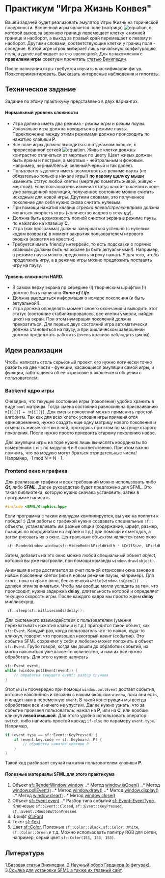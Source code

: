 # Практикум "Игра Жизнь Конвея"

 Вашей задачей будет реализовать эмулятор Игры Жизнь на торической поверхности. Вселенной игры является поле (матрица) ![equation](https://latex.codecogs.com/png.latex?\dpi{150}&space;N\times&space;M), в которой выход за верхнюю границу перемещает клетку к нижней границе и наоборот, а выход за правый край перемещает к левому и наоборот. Другими словами, соответствующие  клетки у границ поля - соседние. В этой игре игрок выбирает лишь начальную конфигурацию поля, а далее наблюдает за его эволюцией. Для ознакомления с **правилами игры** советуем прочитать [статью Википедии](https://ru.wikipedia.org/?oldid=105800593). 

 После написания игры требуется изучить классификации фигур. Поэкспериментировать. Высказать интересные наблюдения и гипотезы.

## Техническое задание
Задание по этому практикуму представлено в двух вариантах.

#### Нормальный уровень сложности

* Игра должна иметь два режима - _режим игры_ и _режим паузы_. Изначально игра должна находиться в режиме паузы. Переключение между этими режимами должно происходить по нажатию клавиши **P**.
* Все поле игры должно выводиться в отдельном окошке, с прорисованной сеткой ![equation](https://latex.codecogs.com/png.latex?\dpi{150}&space;N\times&space;M). Живые клетки должны контрастно отличаться от мертвых по цвету (Цвет живых должен быть ярким и пестрым, а мертвых - нейтральным и фоновым. Например, черный/белый, зеленый/черный и так далее). 
* Пользователь должен иметь возможность в режиме паузы (не обязательно только в начале игры!) **по левому щелчку мыши** изменить статус любой клетки (мертвую пометить живой, живую - мертвой). Если пользователь изменил статус какой-то клетки в ходе уже запущенной эволюции, полученное состояние можно считать исходным для новой игры. Другими словами, это полученное поколение для себя нужно снова считать нулевым.
* При помощи нажатия клавиш _стрелка влево/стрелка вправо_ должна меняться скорость игры (количество кадров в секунду).
* Должна быть возможность полной очистки экрана в режиме паузы по нажатию на клавишу **C**.
* Игра (как программа) должна завершаться успешно (с нулевым кодом возврата) в момент закрытия пользователем игрового окошка (нажатия на крестик).
* Требуется иметь friendly интерфейс, то есть подсказки о горячих клавишах должны быть на экране (и быть актуальными!). Например, в режиме паузы можно предложить игроку нажать *P* для того, чтобы продолжить игру, а в режиме игры можно предложить поставить игру на паузу.

#### Уровень сложности HARD.

* В самом верху экрана по середине (!) творческим шрифтом (!) должно быть написано ***Game of Life***.
* Должна выводиться информация о номере поколения (и быть актуальной!).
* Игра должна определять момент своего окончания и выводить этот статус (состояние стабилизировалось, все клетки умерли, найден цикл) на экран. При этом нумерация поколений должна прекратиться. Для первых двух состояний игра автоматически должна становиться на паузу, а при циклическом завершении должна продолжать работать (очень красиво наблюдать циклы).

## Идеи реализации

Чтобы написать столь серьезный проект, его нужно логически точно разбить на две части - функции, касающиеся эмуляции самой игры, и функции, заботящиеся об ее отрисовке в окошечке и общении с пользователем. 

### Backend ядро игры

Очевидно, что текущее состояние игры (поколение) удобно хранить в виде `bool` матрицы. Тогда смена состояния равносильна присваиванию `m[i][j] = !m[i][j]`. Для смены поколений можно применять простой алгоритм. Так как для всех клеток условия игры применяются единовременно, нужно создать еще одну матрицу нового поколения и отмечать живые клетки в ней, проходясь при этом по матрице старого поколения. После нужно просто присвоить старому поколению новое.

Для эмуляции игры на торе нужно лишь вычислять координаты по измерениям `i` и `j` по модулю `N` и `M` соответственно. При этом важно помнить, что по модулю могут браться отрицательные числа! Напрмиер, -1 mod N = N - 1.

### Frontend окно и графика

Для реализации графики и всех требований можно использовать либо ***Qt***, либо ***SFML***. Далее руководство будет предложено для SFML. Это такая библиотека, которую нужно сначала установить, затем в программе написать 
```c++
#include <SFML/Graphics.hpp>
```
Если программа с таким инклудом компилируется, вы уже на полпути к победе! :) Для работы с графикой нужно создавать специальные `sf::` объекты, устанавливать им разные опции (содержание, шрифт, размер, позиция по координатам на экране и т.д.) при помощи их методов, а затем рисовать их в окне. Центральным объектом является само окно
```c++
 sf::RenderWindow window(sf::VideoMode(kFieldWidth * kCellSize, kFieldHeight * kCellSize), "Game of Life");
 ```
Затем, добавить на это окно можно любой специальный объект _object_, который вы уже настроили, при помощи команды `window.draw(object)`. 

Анимация в игре достигается за счет полной отрисовки окна заново в новом поколении клеток (или в новом режиме паузы, например). Для этого, пока открыто окно, бесконечный `while(window.isOpen()) ...` должен этим заниматься. Чтобы мы вообще могли уследить за тем, что происходит, нужна задержка **delay**, длительность которой и определяет текущую скорость игры. После каждого кадра мы просто ждем **delay** миллисекунд. 
```c++
 sf::sleep(sf::milliseconds(delay));
```  
Для системного взаимодействия с пользователем (умения перехватывать нажатия клавиш и т.д.) пригодится такой объект, как `sf::Event`. Каждый раз, когда пользователь что-то нажал, куда-то кликнул, говорят, что произошел некоторый _ивент_ (событие). Это событие SFML сохраняет у себя и любезно может положить в объект `sf::Event`. Грубо говоря, когда мы дошли до обработки событий, их могло накопиться уже какое-то количество, и нам их все нужно обработать. Для этого нужно написать 
```c++
sf::Event event;
while (window.pollEvent(event)) {
    // обработка текущего event: разбор случаев
}
```
Этот `while` поочередно при помощи `window.pollEvent` достает события, которые накопились и связаны с нашим окошком `window`, пока они есть, и кладет нам в переменную `event`. В такой конструкции мы всегда обработаем все и ничего не упустим. Далее нужно узнать, что за событие произвел пользователь: нажал на **P**, или на **C**, или вообще кликнул **левой мышкой**. Для этого удобно использовать оператор `switch`, либо написать простой каскад `if-else`  по парамеру `event.type`. Например,
```c++
if (event.type == sf::Event::KeyPressed) {
    if (event.key.code == sf::Keyboard::P) {
        // обработка нажатия клавиши P
    }
}
```
Такой код разбирает случай нажатия пользователем клавиши **P**.

#### Полезные материалы SFML для этого практикума

1. Объект [sf::RenderWindow window](https://www.sfml-dev.org/documentation/2.5.1/classsf_1_1RenderWindow.php)
..* Метод [window.isOpen()](https://www.sfml-dev.org/documentation/2.5.1/classsf_1_1Window.php#ae873503db7d48157bb9cbf6129562bce)
..* Метод [window.pollEvent()](https://www.sfml-dev.org/documentation/2.5.1/classsf_1_1Window.php#a338e996585faf82e93069858e3b531b7)
..* Метод [window.draw()](https://www.sfml-dev.org/documentation/2.5.1/classsf_1_1RenderTarget.php#a12417a3bcc245c41d957b29583556f39)
..* Метод [window.display()](https://www.sfml-dev.org/documentation/2.5.1/classsf_1_1Window.php#adabf839cb103ac96cfc82f781638772a)
..* Метод [window.clear()](https://www.sfml-dev.org/documentation/2.5.1/classsf_1_1RenderTarget.php#a6bb6f0ba348f2b1e2f46114aeaf60f26)
..* Метод [window.close()](https://www.sfml-dev.org/documentation/2.5.1/classsf_1_1Window.php#a99d1e030387b0c26f5995670504fe7b5)
2. Объект [sf::Event event](https://www.sfml-dev.org/documentation/2.5.1/classsf_1_1Event.php)
..* Разбор типа событий [sf::Event::EventType
](https://www.sfml-dev.org/documentation/2.5.1/classsf_1_1Event.php#af41fa9ed45c02449030699f671331d4a). Ключевые `sf::Event::Closed`, `sf::Event::KeyPressed`, `sf::Event::MouseButtonPressed`.
3. Шрифт [sf::Font](https://www.sfml-dev.org/documentation/2.5.1/classsf_1_1Font.php)
4. Текст [sf::Text](https://www.sfml-dev.org/documentation/2.5.1/classsf_1_1Text.php)
3. Цвет [sf::Color](https://www.sfml-dev.org/documentation/2.5.1/classsf_1_1Color.php). Полезные `sf::Color::Black`, `sf::Color::White`, `sf::Color::Green` и т.д. Можно использовать палитру RGB для сетки, например, серый цвет `sf::Color(153, 153, 153)`.
 
## Литература

1.[Базовая статья Википедии](https://ru.wikipedia.org/?oldid=105800593).
2.[Научный обзор Гарднера (о фигурах)](http://life.written.ru/game_of_life_review_by_gardner).
3.[Ссылка для установки SFML а также их главный сайт](https://www.sfml-dev.org/download.php).


